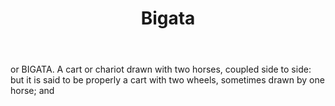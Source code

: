 ---
title: Bigata
letter: B
permalink: "/definitions/bigata.html"
body: 'or BIGATA. A cart or chariot drawn with two horses, coupled side to side: but
  it is said to be properly a cart with two wheels, sometimes drawn by one horse;
  and'
published_at: '2018-07-07'
layout: post
---